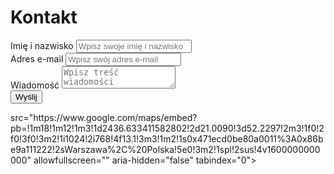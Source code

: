 <!DOCTYPE html>
<html lang="pl">
<head>
  <meta charset="UTF-8">
  <meta name="viewport" content="width=device-width, initial-scale=1.0">

</head>
<body>
  <div class="contact-wrapper">
    <h1>Kontakt</h1>
    <form action="#" method="post">
      <div class="form-group">
        <label for="fullName">Imię i nazwisko</label>
        <input type="text" id="fullName" name="fullName" placeholder="Wpisz swoje imię i nazwisko" required>
      </div>
      <div class="form-group">
        <label for="email">Adres e-mail</label>
        <input type="email" id="email" name="email" placeholder="Wpisz swój adres e-mail" required>
      </div>
      <div class="form-group">
        <label for="message">Wiadomość</label>
        <textarea id="message" name="message" placeholder="Wpisz treść wiadomości" required></textarea>
      </div>
      <button type="submit">Wyślij</button>
    </form>
    <div class="map-container">
      <!-- Osadzona mapa Google Maps -->
      src="https://www.google.com/maps/embed?pb=!1m18!1m12!1m3!1d2436.633411582802!2d21.0090!3d52.2297!2m3!1f0!2f0!3f0!3m2!1i1024!2i768!4f13.1!3m3!1m2!1s0x471ecd0be80a0011%3A0x86be9a111222!2sWarszawa%2C%20Polska!5e0!3m2!1spl!2sus!4v1600000000000" allowfullscreen="" aria-hidden="false" tabindex="0">
    </div>
  </div>
</body>
</html>
